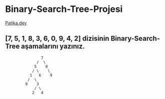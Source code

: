 # Binary-Search-Tree-Projesi
[Patika.dev](https://www.patika.dev/tr)

## [7, 5, 1, 8, 3, 6, 0, 9, 4, 2] dizisinin Binary-Search-Tree aşamalarını yazınız.
```
                7
              /  \
             5    8
            / \    \
           1   6    9
          /  \
         0    3
             / \
            2   4

```
